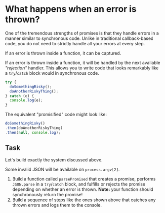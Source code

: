 # What happens when an error is thrown?

One of the tremendous strengths of promises is that they handle errors in a
manner similar to synchronous code.  Unlike in traditional callback-based code,
you do not need to strictly handle all your errors at every step.

If an error is thrown inside a function, it can be captured.

If an error is thrown inside a function, it will be handled by the next
available *"rejection"* handler.  This allows you to write code that looks
remarkably like a `try`/`catch` block would in synchronous code.

```js
try {
  doSomethingRisky();
  doAnotherRiskyThing();
} catch (e) {
  console.log(e);
}
```

The equivalent "promisified" code might look like:

```js
doSomethingRisky()
.then(doAnotherRiskyThing)
.then(null, console.log);
```

## Task

Let's build exactly the system discussed above.

Some invalid JSON will be available on `process.argv[2]`.

1. Build a function called `parsePromised` that creates a promise,
   performs `JSON.parse` in a `try`/`catch` block, and fulfills or rejects
   the promise depending on whether an error is thrown.
   **Note:** your function should synchronously return the promise!
2. Build a sequence of steps like the ones shown above that catches
   any thrown errors and logs them to the console.
